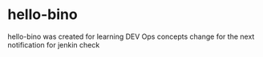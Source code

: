 # hello-bino
hello-bino was created for learning DEV Ops concepts
change for the next notification  for jenkin check

